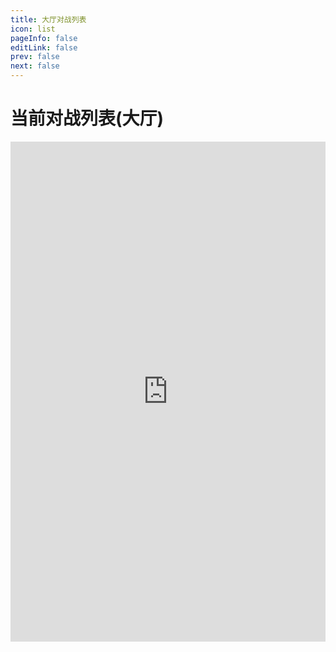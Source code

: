 ```yaml
---
title: 大厅对战列表
icon: list
pageInfo: false
editLink: false
prev: false
next: false
---
```


# 当前对战列表(大厅)

<!-- <iframe 
  src="https://list.th123.uno" 
  style="width:100%;height:800px;border:none;
         filter: invert(1) hue-rotate(180deg);"
></iframe> -->

<!-- 不添加遮罩滤镜效果的原始iframe页面： -->
<iframe src="https://list.th123.uno" style="width:100%;height:800px;border:none;"></iframe>